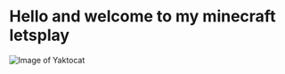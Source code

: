# Hello and welcome to my minecraft letsplay
![Image of Yaktocat](https://octodex.github.com/images/yaktocat.png)
